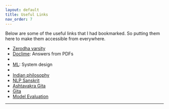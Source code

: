 ```yaml
---
layout: default
title: Useful Links
nav_order: 7
---
```


Below are some of the useful links that I had bookmarked. So putting them here to make them accessible from everywhere.

- [Zerodha varsity]
- [Doclime]: Answers from PDFs
- [MLOps]: Workflow
- [ML]: System design
- [Amazon]: Interview
- [Indian philosophy]
- [NLP Sanskrit]
- [Ashtavakra Gita]
- [Gita]
- [Model Evaluation]


---

[Zerodha varsity]: https://zerodha.com/varsity/
[Doclime]: https://doclime.com/
[MLOps]: https://analyticsindiamag.com/best-mlops-workflow-to-upscale-ml-lifecycles/
[ML]: https://becominghuman.ai/machine-learning-system-design-f2f4018f2f8
[Amazon]: https://igotanoffer.com/blogs/tech/amazon-data-science-interview
[Indian philosophy]: https://www.britannica.com/topic/Indian-philosophy
[NLP Sanskrit]: https://github.com/goru001/nlp-for-sanskrit
[Ashtavakra Gita]: https://www.wisdomlib.org/hinduism/book/ashtavakra-gita/d/doc81773.html
[Gita]: https://www.holy-bhagavad-gita.org/
[Model Evaluation]: https://scikit-learn.org/stable/modules/model_evaluation.html



